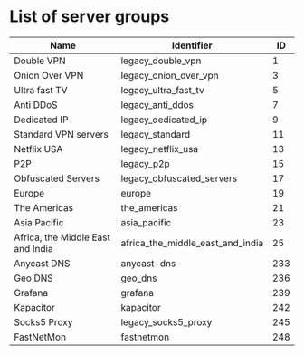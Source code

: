 # List of server groups

Name | Identifier | ID
--- | --- | ---
Double VPN | legacy_double_vpn | 1
Onion Over VPN | legacy_onion_over_vpn | 3
Ultra fast TV | legacy_ultra_fast_tv | 5
Anti DDoS | legacy_anti_ddos | 7
Dedicated IP | legacy_dedicated_ip | 9
Standard VPN servers | legacy_standard | 11
Netflix USA | legacy_netflix_usa | 13
P2P | legacy_p2p | 15
Obfuscated Servers | legacy_obfuscated_servers | 17
Europe | europe | 19
The Americas | the_americas | 21
Asia Pacific | asia_pacific | 23
Africa, the Middle East and India | africa_the_middle_east_and_india | 25
Anycast DNS | anycast-dns | 233
Geo DNS | geo_dns | 236
Grafana | grafana | 239
Kapacitor | kapacitor | 242
Socks5 Proxy | legacy_socks5_proxy | 245
FastNetMon | fastnetmon | 248
